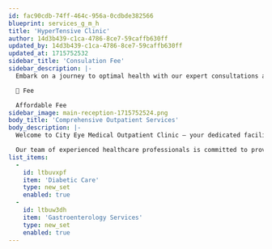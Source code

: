 ```yaml
---
id: fac90cdb-74ff-464c-956a-0cdbde382566
blueprint: services_g_m_h
title: 'HyperTensive Clinic'
author: 14d3b439-c1ca-4786-8ce7-59caffb630ff
updated_by: 14d3b439-c1ca-4786-8ce7-59caffb630ff
updated_at: 1715752532
sidebar_title: 'Consulation Fee'
sidebar_description: |-
  Embark on a journey to optimal health with our expert consultations at a fee that makes quality care accessible to everyone👁️💡

  🌟 Fee

  Affordable Fee
sidebar_image: main-reception-1715752524.png
body_title: 'Comprehensive Outpatient Services'
body_description: |-
  Welcome to City Eye Medical Outpatient Clinic – your dedicated facility for high-quality outpatient care.

  Our team of experienced healthcare professionals is committed to providing personalized and compassionate medical services to address a range of health conditions. Your well-being is our priority!
list_items:
  -
    id: ltbuvxpf
    item: 'Diabetic Care'
    type: new_set
    enabled: true
  -
    id: ltbuw3dh
    item: 'Gastroenterology Services'
    type: new_set
    enabled: true
---
```

